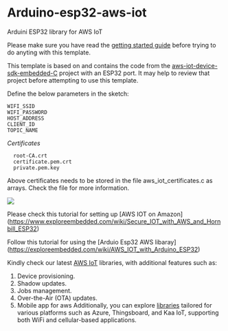 # Arduino-esp32-aws-iot
Arduini ESP32 library for AWS IoT

Please make sure you have read the [getting started guide](https://aws.amazon.com/iot/getting-started/) before trying to do anyting with this template.

This template is based on and contains the code from the [aws-iot-device-sdk-embedded-C](https://github.com/aws/aws-iot-device-sdk-embedded-C) project with an ESP32 port. It may help to review that project before attempting to use this template.

Define the below parameters in the sketch:
```
WIFI_SSID
WIFI_PASSWORD
HOST_ADDRESS
CLIENT_ID
TOPIC_NAME
```


*Certificates*
```
  root-CA.crt
  certificate.pem.crt
  private.pem.key
```
Above certificates needs to be stored in the file aws_iot_certificates.c as arrays. Check the file for more information.
 
![](https://exploreembedded.com/wiki/images/b/b9/ESP32_AWS_IOT_Certificates.png)


Please check this tutorial for setting up [AWS IOT on Amazon] (https://www.exploreembedded.com/wiki/Secure_IOT_with_AWS_and_Hornbill_ESP32)

Follow this tutorial for using the [Arduio Esp32 AWS libaray] (https://exploreembedded.com/wiki/AWS_IOT_with_Arduino_ESP32)



Kindly check our latest [AWS IoT](https://github.com/BuildStormTechnologies/arduino-esp32-aws-iot) libraries, with additional features such as:
1. Device provisioning.
2. Shadow updates.
3. Jobs management.
4. Over-the-Air (OTA) updates.
5. Mobile app for aws
Additionally, you can explore [libraries](https://github.com/BuildStormTechnologies/) tailored for various platforms such as Azure, Thingsboard, and Kaa IoT, supporting both WiFi and cellular-based applications.


